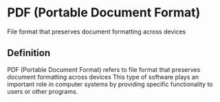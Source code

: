 # PDF (Portable Document Format)

File format that preserves document formatting across devices

## Definition
PDF (Portable Document Format) refers to file format that preserves document formatting across devices This type of software plays an important role in computer systems by providing specific functionality to users or other programs.
